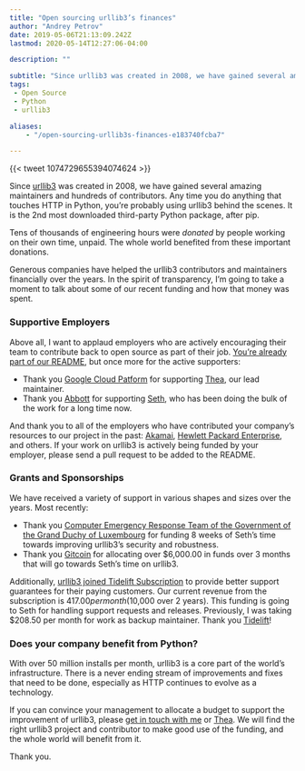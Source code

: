 ```yaml
---
title: "Open sourcing urllib3’s finances"
author: "Andrey Petrov"
date: 2019-05-06T21:13:09.242Z
lastmod: 2020-05-14T12:27:06-04:00

description: ""

subtitle: "Since urllib3 was created in 2008, we have gained several amazing maintainers and hundreds of contributors. Any time you do anything that…"
tags:
 - Open Source
 - Python
 - urllib3

aliases:
    - "/open-sourcing-urllib3s-finances-e183740fcba7"

---
```


{{< tweet 1074729655394074624 >}}

Since [urllib3](https://github.com/urllib3/urllib3) was created in 2008, we have gained several amazing maintainers and hundreds of contributors. Any time you do anything that touches HTTP in Python, you’re probably using urllib3 behind the scenes. It is the 2nd most downloaded third-party Python package, after pip.

Tens of thousands of engineering hours were _donated_ by people working on their own time, unpaid. The whole world benefited from these important donations.

Generous companies have helped the urllib3 contributors and maintainers financially over the years. In the spirit of transparency, I’m going to take a moment to talk about some of our recent funding and how that money was spent.

### Supportive Employers

Above all, I want to applaud employers who are actively encouraging their team to contribute back to open source as part of their job. [You’re already part of our README](https://github.com/urllib3/urllib3#sponsorship), but once more for the active supporters:

*   Thank you [Google Cloud Patform](https://cloud.google.com/) for supporting [Thea](https://github.com/theacodes), our lead maintainer.
*   Thank you [Abbott](https://www.abbott.com/) for supporting [Seth](https://github.com/sethmlarson), who has been doing the bulk of the work for a long time now.

And thank you to all of the employers who have contributed your company’s resources to our project in the past: [Akamai](https://www.akamai.com/), [Hewlett Packard Enterprise](https://www.hpe.com), and others. If your work on urllib3 is actively being funded by your employer, please send a pull request to be added to the README.

### Grants and Sponsorships

We have received a variety of support in various shapes and sizes over the years. Most recently:

*   Thank you [Computer Emergency Response Team of the Government of the Grand Duchy of Luxembourg](https://www.govcert.lu/) for funding 8 weeks of Seth’s time towards improving urllib3’s security and robustness.
*   Thank you [Gitcoin](https://gitcoin.co/grants/65/urllib3) for allocating over $6,000.00 in funds over 3 months that will go towards Seth’s time on urllib3.

Additionally, [urllib3 joined Tidelift Subscription](https://tidelift.com/subscription/pkg/pypi-urllib3?utm_source=pypi-urllib3&amp;utm_medium=referral&amp;utm_campaign=blog) to provide better support guarantees for their paying customers. Our current revenue from the subscription is $417.00 per month ($10,000 over 2 years). This funding is going to Seth for handling support requests and releases. Previously, I was taking $208.50 per month for work as backup maintainer. Thank you [Tidelift](https://tidelift.com)!

### Does your company benefit from Python?

With over 50 million installs per month, urllib3 is a core part of the world’s infrastructure. There is a never ending stream of improvements and fixes that need to be done, especially as HTTP continues to evolve as a technology.

If you can convince your management to allocate a budget to support the improvement of urllib3, please [get in touch with me](https://keybase.io/shazow) or [Thea](https://keybase.io/theacodes). We will find the right urllib3 project and contributor to make good use of the funding, and the whole world will benefit from it.

Thank you.
